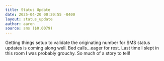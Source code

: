 ```yaml
---
title: Status Update
date: 2025-04-20 00:20:55 -0400
layout: status_update
author: aaron
source: sms ($0.0079)
---
```

Getting things setup to validate the originating number for SMS status updates is coming along well. Bed calls...eager for rest. Last time I slept in this room I was probably grouchy. So much of a story to tell!
